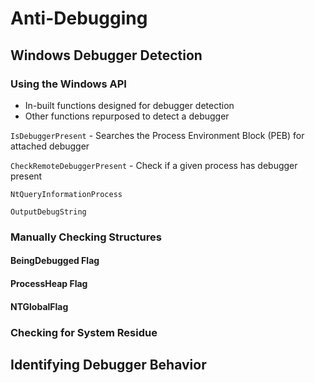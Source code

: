# Anti-Debugging

## Windows Debugger Detection

### Using the Windows API
 - In-built functions designed for debugger detection
 - Other functions repurposed to detect a debugger

`IsDebuggerPresent` - Searches the Process Environment Block (PEB) for attached debugger

`CheckRemoteDebuggerPresent` - Check if a given process has debugger present

`NtQueryInformationProcess`

`OutputDebugString`

### Manually Checking Structures


#### BeingDebugged Flag

#### ProcessHeap Flag

#### NTGlobalFlag

### Checking for System Residue

## Identifying Debugger Behavior